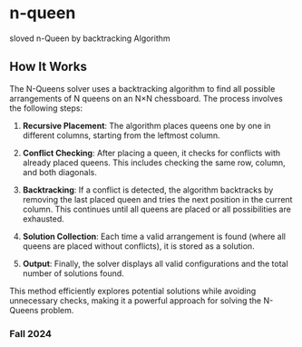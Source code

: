 # n-queen
sloved n-Queen by backtracking Algorithm
## How It Works

The N-Queens solver uses a backtracking algorithm to find all possible arrangements of N queens on an N×N chessboard. The process involves the following steps:

1. **Recursive Placement**: The algorithm places queens one by one in different columns, starting from the leftmost column.

2. **Conflict Checking**: After placing a queen, it checks for conflicts with already placed queens. This includes checking the same row, column, and both diagonals.

3. **Backtracking**: If a conflict is detected, the algorithm backtracks by removing the last placed queen and tries the next position in the current column. This continues until all queens are placed or all possibilities are exhausted.

4. **Solution Collection**: Each time a valid arrangement is found (where all queens are placed without conflicts), it is stored as a solution.

5. **Output**: Finally, the solver displays all valid configurations and the total number of solutions found.

This method efficiently explores potential solutions while avoiding unnecessary checks, making it a powerful approach for solving the N-Queens problem.

### Fall 2024
